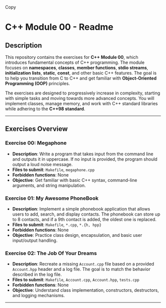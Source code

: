 
Copy
# C++ Module 00 - Readme

## Description

This repository contains the exercises for **C++ Module 00**, which introduces fundamental concepts of C++ programming. The module focuses on **namespaces**, **classes**, **member functions**, **stdio streams**, **initialization lists**, **static**, **const**, and other basic C++ features. The goal is to help you transition from C to C++ and get familiar with **Object-Oriented Programming (OOP)** principles.

The exercises are designed to progressively increase in complexity, starting with simple tasks and moving towards more advanced concepts. You will implement classes, manage memory, and work with C++ standard libraries while adhering to the **C++98 standard**.

---

## Exercises Overview

### Exercise 00: Megaphone

- **Description**: Write a program that takes input from the command line and outputs it in uppercase. If no input is provided, the program should output a loud noise message.
- **Files to submit**: `Makefile`, `megaphone.cpp`
- **Forbidden functions**: None
- **Objective**: Get familiar with basic C++ syntax, command-line arguments, and string manipulation.

### Exercise 01: My Awesome PhoneBook

- **Description**: Implement a simple phonebook application that allows users to add, search, and display contacts. The phonebook can store up to 8 contacts, and if a 9th contact is added, the oldest one is replaced.
- **Files to submit**: `Makefile`, `*.cpp`, `*.{h, hpp}`
- **Forbidden functions**: None
- **Objective**: Practice class design, encapsulation, and basic user input/output handling.

### Exercise 02: The Job Of Your Dreams

- **Description**: Recreate a missing `Account.cpp` file based on a provided `Account.hpp` header and a log file. The goal is to match the behavior described in the log file.
- **Files to submit**: `Makefile`, `Account.cpp`, `Account.hpp`, `tests.cpp`
- **Forbidden functions**: None
- **Objective**: Understand class implementation, constructors, destructors, and logging mechanisms.

---
